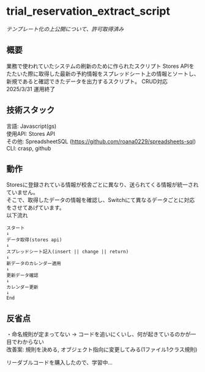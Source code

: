 # trial_reservation_extract_script
_*テンプレート化の上公開について、許可取得済み*_
## 概要  
業務で使われていたシステムの刷新のために作られたスクリプト
Stores APIをたたいた際に取得した最新の予約情報をスプレッドシート上の情報とソートし、
新規であると確認できたデータを出力するスクリプト。
CRUD対応  
2025/3/31 運用終了  

## 技術スタック
言語: Javascript(gs)  
使用API: Stores API  
その他: SpreadsheetSQL (https://github.com/roana0229/spreadsheets-sql)  
CLI: crasp, github  

## 動作  
Storesに登録されている情報が校舎ごとに異なり、送られてくる情報が統一されていません。  
そこで、取得したデータの情報を確認し、Switchにて異なるデータごとに対応をさせてあげています。  
以下流れ  
```
スタート
↓
データ取得(stores api)
↓
スプレッドシート記入(insert || change || return)
↓
新データのカレンダー適用
↓
更新データ確認
↓
カレンダー更新
↓
End
```

## 反省点
・命名規則が定まってない -> コードを追いにくいし、何が起きているのかが一目でわからない  
改善案: 規則を決める, オブジェクト指向に変更してみる(1ファイル1クラス規則)  

リーダブルコードを購入したので、学習中...